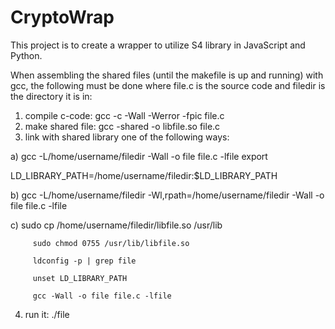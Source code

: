 # CryptoWrap

This project is to create a wrapper to utilize S4 library in JavaScript and Python.


When assembling the shared files (until the makefile is up and running) with gcc, the following must be done where file.c is the source code and filedir is the directory it is in:

  1) compile c-code: gcc -c -Wall -Werror -fpic file.c
  2) make shared file: gcc -shared -o libfile.so file.c
  3) link with shared library one of the following ways:
      
a) gcc -L/home/username/filedir -Wall -o file file.c -lfile 
export 

LD_LIBRARY_PATH=/home/username/filedir:$LD_LIBRARY_PATH   

b) gcc -L/home/username/filedir -Wl,rpath=/home/username/filedir -Wall -o file file.c -lfile

c) sudo cp /home/username/filedir/libfile.so /usr/lib

         sudo chmod 0755 /usr/lib/libfile.so
     
         ldconfig -p | grep file
         
         unset LD_LIBRARY_PATH
         
         gcc -Wall -o file file.c -lfile
   
  4) run it: ./file
